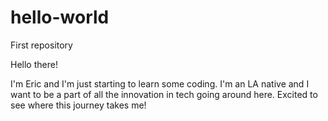 # hello-world
First repository

Hello there!

I'm Eric and I'm just starting to learn some coding. I'm an LA native and I want to be a part of all the innovation in tech going around here. Excited to see where this journey takes me!
